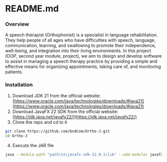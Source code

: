 # README.md

### Overview

A speech therapist (Orthophonist) is a specialist in language rehabilitation. They help people of all ages who have difficulties with speech, language, communication, learning, and swallowing to promote their independence, well-being, and integration into their living environments. In this project (OOP, second year module, project), we aim to design and develop software to assist in managing a speech therapy practice by providing a simple and effective means for organizing appointments, taking care of, and monitoring patients.

### Installation

1. Download JDK 21 from the official website: [https://www.oracle.com/java/technologies/downloads/#java21](https://www.oracle.com/java/technologies/downloads/#java21)
2. Download JavaFX 22 SDK from the official website: [https://jdk.java.net/javafx22/](https://jdk.java.net/javafx22/)
3. Clone the repo and cd to it
```sh
git clone https://github.com/bndCom/Ortho-J.git
cd Ortho-J
```
4. Execute the JAR file
```sh
java --module-path "path\to\javafx-sdk-22.0.1\lib" --add-modules javafx.controls,javafx.fxml -jar .\build\libs\Ortho-J-1.0-SNAPSHOT-all.jar
```